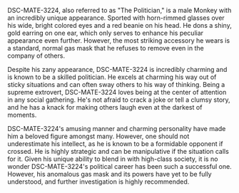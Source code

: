 DSC-MATE-3224, also referred to as "The Politician," is a male Monkey with an incredibly unique appearance. Sported with horn-rimmed glasses over his wide, bright colored eyes and a red beanie on his head. He dons a shiny, gold earring on one ear, which only serves to enhance his peculiar appearance even further. However, the most striking accessory he wears is a standard, normal gas mask that he refuses to remove even in the company of others.

Despite his zany appearance, DSC-MATE-3224 is incredibly charming and is known to be a skilled politician. He excels at charming his way out of sticky situations and can often sway others to his way of thinking. Being a supreme extrovert, DSC-MATE-3224 loves being at the center of attention in any social gathering. He's not afraid to crack a joke or tell a clumsy story, and he has a knack for making others laugh even at the darkest of moments.

DSC-MATE-3224's amusing manner and charming personality have made him a beloved figure amongst many. However, one should not underestimate his intellect, as he is known to be a formidable opponent if crossed. He is highly strategic and can be manipulative if the situation calls for it. Given his unique ability to blend in with high-class society, it is no wonder DSC-MATE-3224's political career has been such a successful one. However, his anomalous gas mask and its powers have yet to be fully understood, and further investigation is highly recommended.